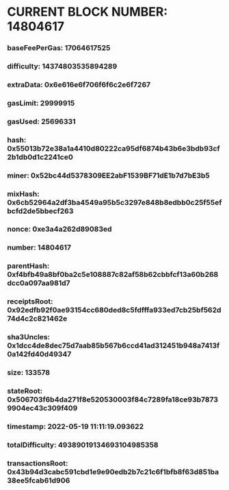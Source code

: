 # CURRENT BLOCK NUMBER: 14804617

### baseFeePerGas: 17064617525
### difficulty: 14374803535894289
### extraData: 0x6e616e6f706f6f6c2e6f7267
### gasLimit: 29999915
### gasUsed: 25696331
### hash: 0x55013b72e38a1a4410d80222ca95df6874b43b6e3bdb93cf2b1db0d1c2241ce0
### miner: 0x52bc44d5378309EE2abF1539BF71dE1b7d7bE3b5
### mixHash: 0x6cb52964a2df3ba4549a95b5c3297e848b8edbb0c25f55efbcfd2de5bbecf263
### nonce: 0xe3a4a262d89083ed
### number: 14804617
### parentHash: 0xf4bfb49a8bf0ba2c5e108887c82af58b62cbbfcf13a60b268dcc0a097aa981d7
### receiptsRoot: 0x92edfb92f0ae93154cc680ded8c5fdfffa933ed7cb25bf562d74d4c2c821462e
### sha3Uncles: 0x1dcc4de8dec75d7aab85b567b6ccd41ad312451b948a7413f0a142fd40d49347
### size: 133578
### stateRoot: 0x506703f6b4da271f8e520530003f84c7289fa18ce93b78739904ec43c309f409
### timestamp: 2022-05-19 11:11:19.093622
### totalDifficulty: 49389019134693104985358
### transactionsRoot: 0x43b94d3cabc591cbd1e9e90edb2b7c21c6f1bfb8f63d851ba38ee5fcab61d906
